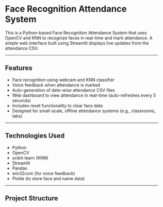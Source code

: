 # Face Recognition Attendance System

This is a Python-based Face Recognition Attendance System that uses OpenCV and KNN to recognize faces in real-time and mark attendance. A simple web interface built using Streamlit displays live updates from the attendance CSV.

---

## Features

- Face recognition using webcam and KNN classifier
- Voice feedback when attendance is marked
- Auto-generation of date-wise attendance CSV files
- Web dashboard to view attendance in real-time (auto-refreshes every 5 seconds)
- Includes reset functionality to clear face data
- Designed for small-scale, offline attendance systems (e.g., classrooms, labs)

---

## Technologies Used

- Python
- OpenCV
- scikit-learn (KNN)
- Streamlit
- Pandas
- win32com (for voice feedback)
- Pickle (to store face and name data)

---

## Project Structure

